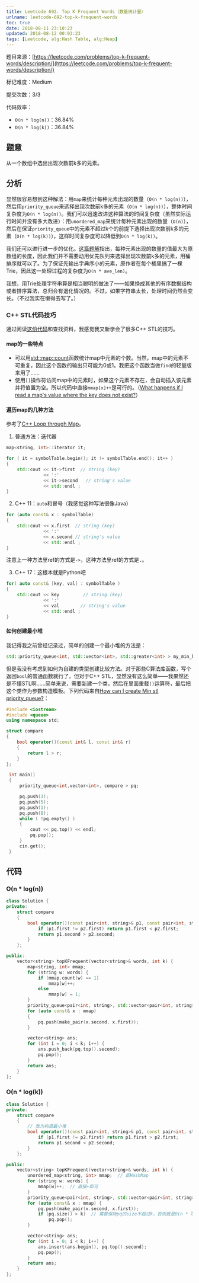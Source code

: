```yaml
---
title: Leetcode 692. Top K Frequent Words（数量统计量）
urlname: leetcode-692-top-k-frequent-words
toc: true
date: 2018-08-11 23:10:23
updated: 2018-08-12 00:03:23
tags: [Leetcode, alg:Hash Table, alg:Heap]
---
```


题目来源：[https://leetcode.com/problems/top-k-frequent-words/description/](https://leetcode.com/problems/top-k-frequent-words/description/)

标记难度：Medium

提交次数：3/3

代码效率：

* `O(n * log(n))`：36.84%
* `O(n * log(k))`：36.84%

## 题意

从一个数组中选出出现次数前k多的元素。

## 分析

显然很容易想到这种解法：用`map`来统计每种元素出现的数量（`O(n * log(n))`），然后用`priority_queue`来选择出现次数前k多的元素（`O(n * log(n))`），整体时间复杂度为`O(n * log(n))`。我们可以迅速改进这种算法的时间复杂度（虽然实际运行时间并没有多大改进）：用`unordered_map`来统计每种元素出现的数量（`O(n)`），然后在保证`priority_queue`中的元素不超过k个的前提下选择出现次数前k多的元素（`O(n * log(k))`），这样时间复杂度可以降低到`O(n * log(k))`。

我们还可以进行进一步的优化。[这篇题解](https://leetcode.com/problems/top-k-frequent-words/discuss/108399/Java-O%28n%29-solution-using-HashMap-BucketSort-and-Trie-22ms-Beat-81)指出，每种元素出现的数量的值最大为原数组的长度，因此我们并不需要动用优先队列来选择出现次数前k多的元素，用桶排序就可以了。为了保证先输出字典序小的元素，原作者在每个桶里搞了一棵Trie，因此这一处理过程的复杂度为`O(n * ave_len)`。

我想，用Trie处理字符串算是相当聪明的做法了——如果换成其他的有序数据结构或者排序算法，总归会有退化情况的。不过，如果字符串太长，处理时间仍然会变长。（不过我实在懒得去写了。）

### C++ STL代码技巧

通过阅读[这份代码](https://leetcode.com/problems/top-k-frequent-words/discuss/108366/O%28nlog%28k%29%29-Priority-Queue-C++-code)和查找资料，我感觉我又新学会了很多C++ STL的技巧。

#### map的一些特点

* 可以用[std::map::count](http://www.cplusplus.com/reference/map/map/count/)函数统计map中元素的个数。当然，map中的元素不可重复，因此这个函数的输出只可能为0或1。我把这个函数当做`find`的轻量版来用了……
* 使用`[]`操作符访问map中的元素时，如果这个元素不存在，会自动插入该元素并将值置为空。所以代码中直接`mmap[x]++`是可行的。（[What happens if I read a map's value where the key does not exist?](https://stackoverflow.com/questions/10124679/what-happens-if-i-read-a-maps-value-where-the-key-does-not-exist)）

#### 遍历map的几种方法

参考了[C++ Loop through Map](https://stackoverflow.com/questions/26281979/c-loop-through-map)。

1. 普通方法：迭代器

```cpp
map<string, int>::iterator it;

for ( it = symbolTable.begin(); it != symbolTable.end(); it++ )
{
    std::cout << it->first  // string (key)
              << ':'
              << it->second   // string's value
              << std::endl ;
}
```

2. C++ 11：`auto`和冒号（我感觉这种写法很像Java）

```cpp
for (auto const& x : symbolTable)
{
    std::cout << x.first  // string (key)
              << ':'
              << x.second // string's value
              << std::endl ;
}
```

注意上一种方法里ref的方式是`->`，这种方法里ref的方式是`.`。

3. C++ 17：这根本就是Python吧

```cpp
for( auto const& [key, val] : symbolTable )
{
    std::cout << key         // string (key)
              << ':'
              << val        // string's value
              << std::endl ;
}
```

#### 如何创建最小堆

我记得我之前曾经记录过，简单的创建一个最小堆的方法是：

```cpp
std::priority_queue<int, std::vector<int>, std::greater<int> > my_min_heap;
```

但是我没有考虑到如何为自建的类型创建比较方法。对于那些C算法库函数，写个返回`bool`的普通函数就行了，但对于C++ STL，显然没有这么简单——我果然还是不懂STL啊……简单来说，需要新建一个类，然后在里面重载`()`运算符，最后把这个类作为参数构造模板。下列代码来自[How can I create Min stl priority_queue?](https://stackoverflow.com/questions/2439283/how-can-i-create-min-stl-priority-queue)：

```cpp
#include <iostream>
#include <queue>
using namespace std;

struct compare
{
    bool operator()(const int& l, const int& r)
    {
        return l > r;
    }
};

 int main()
 {
     priority_queue<int,vector<int>, compare > pq;

     pq.push(3);
     pq.push(5);
     pq.push(1);
     pq.push(8);
     while ( !pq.empty() )
     {
         cout << pq.top() << endl;
         pq.pop();
     }
     cin.get();
 }
```

## 代码

### O(n * log(n))

```cpp
class Solution {
private:
    struct compare
    {
        bool operator()(const pair<int, string>& p1, const pair<int, string>& p2) {
            if (p1.first != p2.first) return p1.first < p2.first;
            return p1.second > p2.second;
        }
    };

public:
    vector<string> topKFrequent(vector<string>& words, int k) {
        map<string, int> mmap;
        for (string w: words) {
            if (mmap.count(w) == 1)
                mmap[w]++;
            else
                mmap[w] = 1;
        }
        priority_queue<pair<int, string>, std::vector<pair<int, string>>, compare> pq;
        for (auto const& x : mmap)
        {
            pq.push(make_pair(x.second, x.first));
        }

        vector<string> ans;
        for (int i = 0; i < k; i++) {
            ans.push_back(pq.top().second);
            pq.pop();
        }
        return ans;
    }
};
```

### O(n * log(k))

```cpp
class Solution {
private:
    struct compare
    {
        // 改为构造最小堆
        bool operator()(const pair<int, string>& p1, const pair<int, string>& p2) {
            if (p1.first != p2.first) return p1.first > p2.first;
            return p1.second < p2.second;
        }
    };

public:
    vector<string> topKFrequent(vector<string>& words, int k) {
        unordered_map<string, int> mmap;  // 即HashMap
        for (string w: words) {
            mmap[w]++;  // 直接+即可
        }
        priority_queue<pair<int, string>, std::vector<pair<int, string>>, compare> pq;
        for (auto const& x : mmap) {
            pq.push(make_pair(x.second, x.first));
            if (pq.size() > k)  // 需要保持pq的size不超过k，否则就是O(n * log(n))了
                pq.pop();
        }

        vector<string> ans;
        for (int i = 0; i < k; i++) {
            ans.insert(ans.begin(), pq.top().second);
            pq.pop();
        }
        return ans;
    }
};
```
